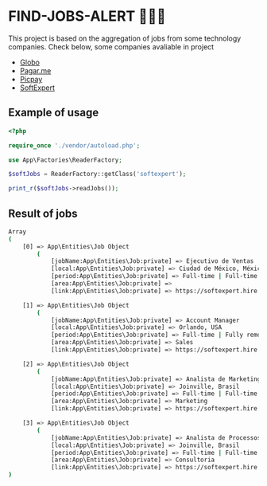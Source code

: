 # FIND-JOBS-ALERT 💼🔎📧

This project is based on the aggregation of jobs from some technology companies.
Check below, some companies avaliable in project

- [Globo](https://www.globo.com/)
- [Pagar.me](https://pagar.me/)
- [Picpay](https://picpay.com/site)
- [SoftExpert](https://www.softexpert.com/)

## Example of usage

```php
<?php

require_once './vendor/autoload.php';

use App\Factories\ReaderFactory;

$softJobs = ReaderFactory::getClass('softexpert');

print_r($softJobs->readJobs());
```

## Result of jobs
```bash
Array
(
    [0] => App\Entities\Job Object
        (
            [jobName:App\Entities\Job:private] => Ejecutivo de Ventas
            [local:App\Entities\Job:private] => Ciudad de México, México
            [period:App\Entities\Job:private] => Full-time | Full-time
            [area:App\Entities\Job:private] =>
            [link:App\Entities\Job:private] => https://softexpert.hire.trakstar.com/jobs/fk0uipj/        )

    [1] => App\Entities\Job Object
        (
            [jobName:App\Entities\Job:private] => Account Manager
            [local:App\Entities\Job:private] => Orlando, USA
            [period:App\Entities\Job:private] => Full-time | Fully remote
            [area:App\Entities\Job:private] => Sales
            [link:App\Entities\Job:private] => https://softexpert.hire.trakstar.com/jobs/fk0uk85/        )

    [2] => App\Entities\Job Object
        (
            [jobName:App\Entities\Job:private] => Analista de Marketing de Produto
            [local:App\Entities\Job:private] => Joinville, Brasil
            [period:App\Entities\Job:private] => Full-time | Full-time
            [area:App\Entities\Job:private] => Marketing
            [link:App\Entities\Job:private] => https://softexpert.hire.trakstar.com/jobs/fk03ogi/        )

    [3] => App\Entities\Job Object
        (
            [jobName:App\Entities\Job:private] => Analista de Processos de Negócio
            [local:App\Entities\Job:private] => Joinville, Brasil
            [period:App\Entities\Job:private] => Full-time | Full-time
            [area:App\Entities\Job:private] => Consultoria
            [link:App\Entities\Job:private] => https://softexpert.hire.trakstar.com/jobs/fk03xzq/        )
)
```
